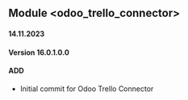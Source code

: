 ## Module <odoo_trello_connector>

#### 14.11.2023
#### Version 16.0.1.0.0
#### ADD

- Initial commit for Odoo Trello Connector
